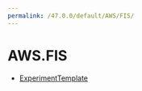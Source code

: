 ```yaml
---
permalink: /47.0.0/default/AWS/FIS/
---
```


# AWS.FIS



* [ExperimentTemplate](ExperimentTemplate.md)